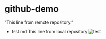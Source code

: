 # github-demo
“This line from remote repository.”
* test md
This line from local repository
![test](https://www.google.co.th/url?sa=i&url=https%3A%2F%2Fwww.youtube.com%2Fwatch%3Fv%3DU7mPqycQ0tQ&psig=AOvVaw3pRC5YCTWjocbrxv8bkT-D&ust=1586937309361000&source=images&cd=vfe&ved=0CAIQjRxqFwoTCICj2qi45-gCFQAAAAAdAAAAABAD)
